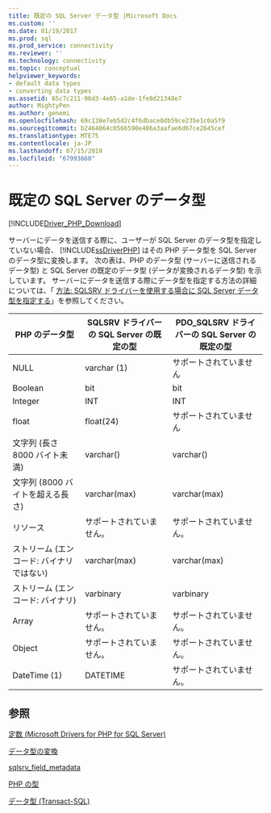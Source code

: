 ```yaml
---
title: 既定の SQL Server データ型 |Microsoft Docs
ms.custom: ''
ms.date: 01/19/2017
ms.prod: sql
ms.prod_service: connectivity
ms.reviewer: ''
ms.technology: connectivity
ms.topic: conceptual
helpviewer_keywords:
- default data types
- converting data types
ms.assetid: 65c7c211-96d3-4e65-a1de-1fe8d21348e7
author: MightyPen
ms.author: genemi
ms.openlocfilehash: 69c138e7eb5d2c4f6dbace0db59ce235e1c0a5f9
ms.sourcegitcommit: b2464064c0566590e486a3aafae6d67ce2645cef
ms.translationtype: MTE75
ms.contentlocale: ja-JP
ms.lasthandoff: 07/15/2019
ms.locfileid: "67993660"
---
```

# <a name="default-sql-server-data-types"></a>既定の SQL Server のデータ型
[!INCLUDE[Driver_PHP_Download](../../includes/driver_php_download.md)]

サーバーにデータを送信する際に、ユーザーが SQL Server のデータ型を指定していない場合、 [!INCLUDE[ssDriverPHP](../../includes/ssdriverphp_md.md)] はその PHP データ型を SQL Server のデータ型に変換します。 次の表は、PHP のデータ型 (サーバーに送信されるデータ型) と SQL Server の既定のデータ型 (データが変換されるデータ型) を示しています。 サーバーにデータを送信する際にデータ型を指定する方法の詳細については、「 [方法: SQLSRV ドライバーを使用する場合に SQL Server データ型を指定する](../../connect/php/how-to-specify-sql-server-data-types-when-using-the-sqlsrv-driver.md)」を参照してください。  
  
|PHP のデータ型|SQLSRV ドライバーの SQL Server の既定の型|PDO_SQLSRV ドライバーの SQL Server の既定の型|  
|-----------------|------------------------------------------------|-----------------------------------------------------|  
|NULL|varchar (1)|サポートされていません|  
|Boolean|bit|bit|  
|Integer|INT|INT|  
|float|float(24)|サポートされていません|  
|文字列 (長さ 8000 バイト未満)|varchar(<string length>)|varchar(<string length>)|  
|文字列 (8000 バイトを超える長さ)|varchar(max)|varchar(max)|  
|リソース|サポートされていません。|サポートされていません。|  
|ストリーム (エンコード: バイナリではない)|varchar(max)|varchar(max)|  
|ストリーム (エンコード: バイナリ)|varbinary|varbinary|  
|Array|サポートされていません。|サポートされていません。|  
|Object|サポートされていません。|サポートされていません。|  
|DateTime (1)|DATETIME|サポートされていません。|  
  
## <a name="see-also"></a>参照  
[定数 &#40;Microsoft Drivers for PHP for SQL Server&#41;](../../connect/php/constants-microsoft-drivers-for-php-for-sql-server.md)

[データ型の変換](../../connect/php/converting-data-types.md)

[sqlsrv_field_metadata](../../connect/php/sqlsrv-field-metadata.md)

[PHP の型](https://php.net/manual/language.types.php)

[データ型 (Transact-SQL)](https://docs.microsoft.com/sql/t-sql/data-types/data-types-transact-sql)  
  
